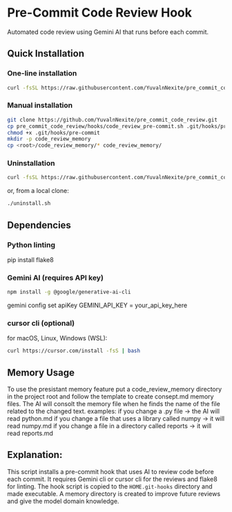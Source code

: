 # Pre-Commit Code Review Hook

Automated code review using Gemini AI that runs before each commit.

## Quick Installation

### One-line installation
```bash
curl -fsSL https://raw.githubusercontent.com/YuvalnNexite/pre_commit_code_review/main/install.sh | bash
```

### Manual installation
```bash
git clone https://github.com/YuvalnNexite/pre_commit_code_review.git
cp pre_commit_code_review/hooks/code_review_pre-commit.sh .git/hooks/pre-commit
chmod +x .git/hooks/pre-commit
mkdir -p code_review_memory
cp <root>/code_review_memory/* code_review_memory/
```

### Uninstallation
```bash
curl -fsSL https://raw.githubusercontent.com/YuvalnNexite/pre_commit_code_review/main/uninstall.sh | bash
```
or, from a local clone:
```bash
./uninstall.sh
```
## Dependencies
### Python linting
pip install flake8

### Gemini AI (requires API key)
```bash
npm install -g @google/generative-ai-cli
```
gemini config set apiKey GEMINI_API_KEY = your_api_key_here

### cursor cli (optional)
for macOS, Linux, Windows (WSL):
```bash
curl https://cursor.com/install -fsS | bash
```

## Memory Usage
To use the presistant memory feature put a code_review_memory directory in the project root and follow the template to create consept.md memory files.
The AI will consolt the memory file when he finds the name of the file related to the changed text.
examples:
if you change a .py file -> the AI will read python.md
if you change a file that uses a library called numpy -> it will read numpy.md
if you change a file in a directory called reports -> it will read reports.md

## Explanation:
This script installs a pre-commit hook that uses AI to review code before each commit. It requires Gemini cli or cursor cli for the reviews and flake8 for linting.
The hook script is copied to the `HOME.git-hooks` directory and made executable.
A memory directory is created to improve future reviews and give the model domain knowledge.
